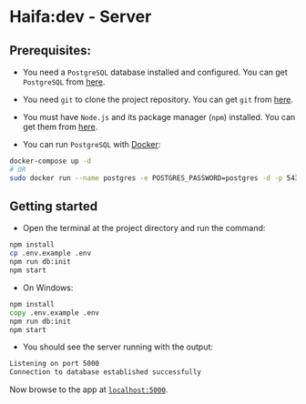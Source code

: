 # Haifa:dev - Server

## Prerequisites:

- You need a `PostgreSQL` database installed and configured.
  You can get `PostgreSQL` from [here][postgresql].

- You need `git` to clone the project repository. You can get `git` from [here][git].

- You must have `Node.js` and its package manager (`npm`) installed. You can get them from [here][node].

- You can run `PostgreSQL` with [Docker][docker]:

```sh
docker-compose up -d
# OR
sudo docker run --name postgres -e POSTGRES_PASSWORD=postgres -d -p 5432:5432 postgres
```

## Getting started

- Open the terminal at the project directory and run the command:

```sh
npm install
cp .env.example .env
npm run db:init
npm start
```

- On Windows:

```bat
npm install
copy .env.example .env
npm run db:init
npm start
```

- You should see the server running with the output:

```sh
Listening on port 5000
Connection to database established successfully
```

Now browse to the app at [`localhost:5000`][local-app-url].

[git]: https://git-scm.com/
[local-app-url]: http://localhost:5000
[node]: https://nodejs.org/
[npm]: https://www.npmjs.org/
[postgresql]: https://www.postgresql.org/download/
[docker]: https://docs.docker.com/get-docker/
